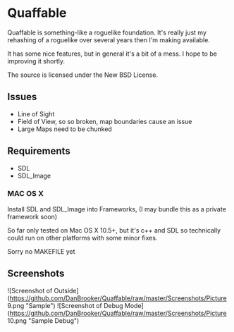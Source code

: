 # Quaffable

Quaffable is something-like a roguelike foundation. It's really just my rehashing of a roguelike over several years then I'm making available.

It has some nice features, but in general it's a bit of a mess. I hope to be improving it shortly.

The source is licensed under the New BSD License.

## Issues

* Line of Sight
* Field of View, so so broken, map boundaries cause an issue
* Large Maps need to be chunked

## Requirements

* SDL
* SDL_Image

### MAC OS X

Install SDL and SDL_Image into Frameworks, (I may bundle this as a private framework soon)

So far only tested on Mac OS X 10.5+, but it's c++ and SDL so technically could run on other platforms with some minor fixes.

Sorry no MAKEFILE yet

## Screenshots

![Screenshot of Outside](https://github.com/DanBrooker/Quaffable/raw/master/Screenshots/Picture 9.png "Sample")
![Screenshot of Debug Mode](https://github.com/DanBrooker/Quaffable/raw/master/Screenshots/Picture 10.png "Sample Debug")
